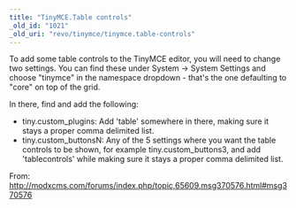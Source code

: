 ```yaml
---
title: "TinyMCE.Table controls"
_old_id: "1021"
_old_uri: "revo/tinymce/tinymce.table-controls"
---
```


To add some table controls to the TinyMCE editor, you will need to change two settings. You can find these under System -> System Settings and choose "tinymce" in the namespace dropdown - that's the one defaulting to "core" on top of the grid.

In there, find and add the following:

- tiny.custom\_plugins: Add 'table' somewhere in there, making sure it stays a proper comma delimited list.
- tiny.custom\_buttonsN: Any of the 5 settings where you want the table controls to be shown, for example tiny.custom\_buttons3, and add 'tablecontrols' while making sure it stays a proper comma delimited list.

From: <http://modxcms.com/forums/index.php/topic,65609.msg370576.html#msg370576>